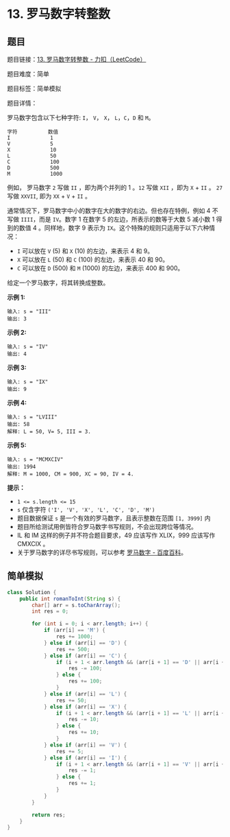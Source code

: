 # 13. 罗马数字转整数

## 题目

题目链接：[13. 罗马数字转整数 - 力扣（LeetCode）](https://leetcode.cn/problems/roman-to-integer/description/)

题目难度：简单

题目标签：简单模拟

题目详情：

罗马数字包含以下七种字符: `I`， `V`， `X`， `L`，`C`，`D` 和 `M`。

```
字符          数值
I             1
V             5
X             10
L             50
C             100
D             500
M             1000
```

例如， 罗马数字 `2` 写做 `II` ，即为两个并列的 1 。`12` 写做 `XII` ，即为 `X` + `II` 。 `27` 写做 `XXVII`, 即为 `XX` + `V` + `II` 。

通常情况下，罗马数字中小的数字在大的数字的右边。但也存在特例，例如 4 不写做 `IIII`，而是 `IV`。数字 1 在数字 5 的左边，所表示的数等于大数 5 减小数 1 得到的数值 4 。同样地，数字 9 表示为 `IX`。这个特殊的规则只适用于以下六种情况：

- `I` 可以放在 `V` (5) 和 `X` (10) 的左边，来表示 4 和 9。
- `X` 可以放在 `L` (50) 和 `C` (100) 的左边，来表示 40 和 90。 
- `C` 可以放在 `D` (500) 和 `M` (1000) 的左边，来表示 400 和 900。

给定一个罗马数字，将其转换成整数。

**示例 1:**

```
输入: s = "III"
输出: 3
```

**示例 2:**

```
输入: s = "IV"
输出: 4
```

**示例 3:**

```
输入: s = "IX"
输出: 9
```

**示例 4:**

```
输入: s = "LVIII"
输出: 58
解释: L = 50, V= 5, III = 3.
```

**示例 5:**

```
输入: s = "MCMXCIV"
输出: 1994
解释: M = 1000, CM = 900, XC = 90, IV = 4.
```

**提示：**

- `1 <= s.length <= 15`
- `s` 仅含字符 `('I', 'V', 'X', 'L', 'C', 'D', 'M')`
- 题目数据保证 `s` 是一个有效的罗马数字，且表示整数在范围 `[1, 3999]` 内
- 题目所给测试用例皆符合罗马数字书写规则，不会出现跨位等情况。
- IL 和 IM 这样的例子并不符合题目要求，49 应该写作 XLIX，999 应该写作 CMXCIX 。
- 关于罗马数字的详尽书写规则，可以参考 [罗马数字 - 百度百科](https://baike.baidu.com/item/罗马数字/772296)。



## 简单模拟

``` java
class Solution {
    public int romanToInt(String s) {
        char[] arr = s.toCharArray();
        int res = 0;

        for (int i = 0; i < arr.length; i++) {
            if (arr[i] == 'M') {
                res += 1000;
            } else if (arr[i] == 'D') {
                res += 500;
            } else if (arr[i] == 'C') {
                if (i + 1 < arr.length && (arr[i + 1] == 'D' || arr[i + 1] == 'M')) {
                    res -= 100;
                } else {
                    res += 100;
                }
            } else if (arr[i] == 'L') {
                res += 50;
            } else if (arr[i] == 'X') {
                if (i + 1 < arr.length && (arr[i + 1] == 'L' || arr[i + 1] == 'C')) {
                    res -= 10;
                } else {
                    res += 10;
                }
            } else if (arr[i] == 'V') {
                res += 5;
            } else if (arr[i] == 'I') {
                if (i + 1 < arr.length && (arr[i + 1] == 'V' || arr[i + 1] == 'X')) {
                    res -= 1;
                } else {
                    res += 1;
                }
            }
        }

        return res;
    }
}
```

